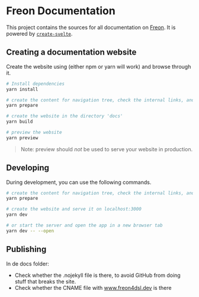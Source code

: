# Freon Documentation

This project contains the sources for all documentation on [Freon](https://github.com/freon4dsl/Freon4dsl). It is powered by [`create-svelte`](https://github.com/sveltejs/kit/tree/master/packages/create-svelte).

## Creating a documentation website

Create the website using (either npm or yarn will work) and browse through it.

```bash
# Install dependencies
yarn install

# create the content for navigation tree, check the internal links, and include the code fragments
yarn prepare

# create the website in the directory 'docs'
yarn build

# preview the website
yarn preview
```
> Note: preview should _not_ be used to serve your website in production.
## Developing

During development, you can use the following commands.
```bash
# create the content for navigation tree, check the internal links, and include the code fragments
yarn prepare

# create the website and serve it on localhost:3000
yarn dev

# or start the server and open the app in a new browser tab
yarn dev -- --open
```

## Publishing

In de docs folder:

- Check whether the .nojekyll file is there, to avoid GitHub from doing stuff that breaks the site.
- Check whether the CNAME file with www.freon4dsl.dev is there
